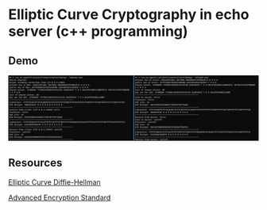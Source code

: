 # Elliptic Curve Cryptography in echo server (c++ programming)



## Demo

![demo1](/imgs/demo1.png)

## Resources

[Elliptic Curve Diffie-Hellman](https://github.com/kokke/tiny-ECDH-c)

[Advanced Encryption Standard](https://github.com/kokke/tiny-AES-c)

